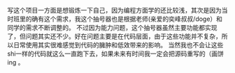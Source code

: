 写这个项目一方面是想锻炼一下自己，因为编程方面学的还比较浅，其次是因为当时班里的确有这个需求，我这个抽号器也是根据老师(亲爱的奕峰叔叔/doge）和同学的需求不断调整的。
不过因为能力问题，这个抽号器虽然主要功能都实现了，但问题其实还不少。好在问题主要是在代码层面，由于这些功能并不复杂，所以日常使用其实很难感觉到代码的臃肿和低效带来的影响。
当然我也不会让这些shi一样的代码就这么一直跑下去，如果未来有时间我一定会把源码重写的（画饼ing 。
